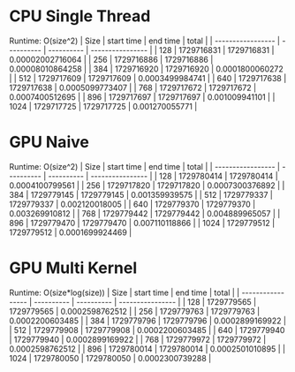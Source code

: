 # CPU Single Thread
Runtime: O(size^2)
| Size              | start time | end time   | total            |
| ----------------- | ---------- | ---------- | ---------------- |
| 128               | 1729716831 | 1729716831 | 0.00002002716064 |
| 256               | 1729716886 | 1729716886 | 0.00008010864258 |
| 384               | 1729716920 | 1729716920 | 0.0001800060272  |
| 512               | 1729717609 | 1729717609 | 0.0003499984741  |
| 640               | 1729717638 | 1729717638 | 0.0005099773407  |
| 768               | 1729717672 | 1729717672 | 0.0007400512695  |
| 896               | 1729717697 | 1729717697 | 0.001009941101   |
| 1024              | 1729717725 | 1729717725 | 0.001270055771   |

# GPU Naive
Runtime: O(size^2)
| Size              | start time | end time   | total            |
| ----------------- | ---------- | ---------- | ---------------- |
| 128               | 1729780414 | 1729780414 | 0.0004100799561  |
| 256               | 1729717820 | 1729717820 | 0.0007300376892  |
| 384               | 1729779145 | 1729779145 | 0.001359939575   |
| 512               | 1729779337 | 1729779337 | 0.002120018005   |
| 640               | 1729779370 | 1729779370 | 0.003269910812   |
| 768               | 1729779442 | 1729779442 | 0.004889965057   |
| 896               | 1729779470 | 1729779470 | 0.007110118866   |
| 1024              | 1729779512 | 1729779512 | 0.0001699924469  |

# GPU Multi Kernel
Runtime: O(size*log(size))
| Size              | start time | end time   | total            |
| ----------------- | ---------- | ---------- | ---------------- |
| 128               | 1729779565 | 1729779565 | 0.0002598762512  |
| 256               | 1729779763 | 1729779763 | 0.0002200603485  |
| 384               | 1729779796 | 1729779796 | 0.0002899169922  |
| 512               | 1729779908 | 1729779908 | 0.0002200603485  |
| 640               | 1729779940 | 1729779940 | 0.0002899169922  |
| 768               | 1729779972 | 1729779972 | 0.0002598762512  |
| 896               | 1729780014 | 1729780014 | 0.0002501010895  |
| 1024              | 1729780050 | 1729780050 | 0.0002300739288  |
